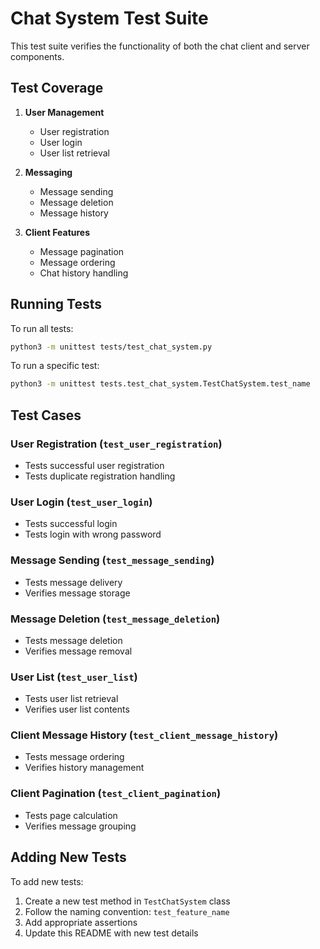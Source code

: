 # Chat System Test Suite

This test suite verifies the functionality of both the chat client and server components.

## Test Coverage

1. **User Management**
   - User registration
   - User login
   - User list retrieval

2. **Messaging**
   - Message sending
   - Message deletion
   - Message history

3. **Client Features**
   - Message pagination
   - Message ordering
   - Chat history handling

## Running Tests

To run all tests:
```bash
python3 -m unittest tests/test_chat_system.py
```

To run a specific test:
```bash
python3 -m unittest tests.test_chat_system.TestChatSystem.test_name
```

## Test Cases

### User Registration (`test_user_registration`)
- Tests successful user registration
- Tests duplicate registration handling

### User Login (`test_user_login`)
- Tests successful login
- Tests login with wrong password

### Message Sending (`test_message_sending`)
- Tests message delivery
- Verifies message storage

### Message Deletion (`test_message_deletion`)
- Tests message deletion
- Verifies message removal

### User List (`test_user_list`)
- Tests user list retrieval
- Verifies user list contents

### Client Message History (`test_client_message_history`)
- Tests message ordering
- Verifies history management

### Client Pagination (`test_client_pagination`)
- Tests page calculation
- Verifies message grouping

## Adding New Tests

To add new tests:
1. Create a new test method in `TestChatSystem` class
2. Follow the naming convention: `test_feature_name`
3. Add appropriate assertions
4. Update this README with new test details
